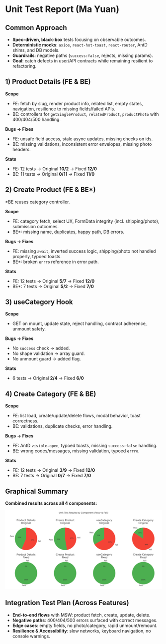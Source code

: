 # Unit Test Report (Ma Yuan)

## Common Approach
- **Spec-driven, black-box** tests focusing on observable outcomes.  
- **Deterministic mocks**: `axios`, `react-hot-toast`, `react-router`, AntD shims, and DB models.  
- **Guardrails**: negative paths (`success:false`, rejects, missing params).  
- **Goal**: catch defects in user/API contracts while remaining resilient to refactoring.

## 1) Product Details (FE & BE)

**Scope**  
- FE: fetch by slug, render product info, related list, empty states, navigation, resilience to missing fields/failed APIs.  
- BE: controllers for `getSingleProduct`, `relatedProduct`, `productPhoto` with 400/404/500 handling.  

**Bugs → Fixes**  
- FE: unsafe field access, stale async updates, missing checks on ids.  
- BE: missing validations, inconsistent error envelopes, missing photo headers.  

**Stats**  
- FE: 12 tests → Original **10/2** → Fixed **12/0**  
- BE: 11 tests → Original **0/11** → Fixed **11/0**

## 2) Create Product (FE & BE*)

\*BE reuses category controller.

**Scope**  
- FE: category fetch, select UX, FormData integrity (incl. shipping/photo), submission outcomes.  
- BE*: missing name, duplicates, happy path, DB errors.  

**Bugs → Fixes**  
- FE: missing `await`, inverted success logic, shipping/photo not handled properly, typoed toasts.  
- BE*: broken `errro` reference in error path.  

**Stats**  
- FE: 12 tests → Original **5/7** → Fixed **12/0**  
- BE*: 7 tests → Original **5/2** → Fixed **7/0**

## 3) useCategory Hook

**Scope**  
- GET on mount, update state, reject handling, contract adherence, unmount safety.  

**Bugs → Fixes**  
- No `success` check → added.  
- No shape validation → array guard.  
- No unmount guard → added flag.  

**Stats**  
- 6 tests → Original **2/4** → Fixed **6/0**

## 4) Create Category (FE & BE)

**Scope**  
- FE: list load, create/update/delete flows, modal behavior, toast correctness.  
- BE: validations, duplicate checks, error handling.  

**Bugs → Fixes**  
- FE: AntD `visible→open`, typoed toasts, missing `success:false` handling.  
- BE: wrong codes/messages, missing validation, typoed `errro`.  

**Stats**  
- FE: 12 tests → Original **3/9** → Fixed **12/0**  
- BE: 7 tests → Original **0/7** → Fixed **7/0**

## Graphical Summary
**Combined results across all 4 components:**  

![Test Statistics](all_components_piecharts_my.png)

## Integration Test Plan (Across Features)
- **End-to-end flows** with MSW: product fetch, create, update, delete.  
- **Negative paths**: 400/404/500 errors surfaced with correct messages.  
- **Edge cases**: empty fields, no photo/category, rapid unmount/remount.  
- **Resilience & Accessibility**: slow networks, keyboard navigation, no console warnings.
